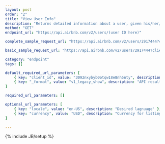 ```yaml
---
layout: post
order: "2"
title: "View User Info"
description: "Returns detailed information about a user, given his/her/its ID (e.g., found in the view listing endpoint reponse)."
method: "GET"
endpoint_url: "https://api.airbnb.com/v2/users/(user ID here)"

complete_sample_request_url: "https://api.airbnb.com/v2/users/2917444?client_id=3092nxybyb0otqw18e8nh5nty&_format=v1_legacy_show"

basic_sample_request_url: "https://api.airbnb.com/v2/users/2917444?client_id=3092nxybyb0otqw18e8nh5nty&locale=en-US&currency=USD&_format=v1_legacy_show"

category: "endpoint"
tags: []

default_required_url_parameters: [
	{ key: "client_id", value: "3092nxybyb0otqw18e8nh5nty", description: "API Key" },
	{ key: "_format", value: "v1_legacy_show", description: "API result format (just put this -- it'll work without it, but it won't have as much data)" }
]

required_url_parameters: []

optional_url_parameters: [
	{ key: "locale", value: "en-US", description: "Desired lagnuage" },
	{ key: "currency", value: "USD", description: "Currency for listings." }
]

---
```

{% include JB/setup %}
